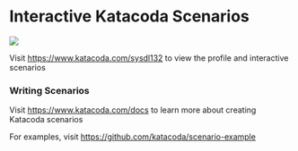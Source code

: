# Interactive Katacoda Scenarios

[![](http://shields.katacoda.com/katacoda/sysdl132/count.svg)](https://www.katacoda.com/sysdl132 "Get your profile on Katacoda.com")

Visit https://www.katacoda.com/sysdl132 to view the profile and interactive scenarios

### Writing Scenarios
Visit https://www.katacoda.com/docs to learn more about creating Katacoda scenarios

For examples, visit https://github.com/katacoda/scenario-example
